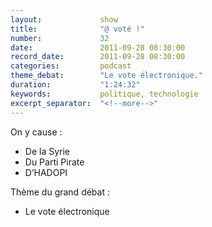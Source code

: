 ```yaml
---
layout:             show
title:              "@ voté !"
number:             32
date:               2011-09-28 08:30:00
record_date:        2011-09-28 08:30:00
categories:         podcast
theme_debat:        "Le vote électronique."
duration:           "1:24:32"
keywords:           politique, technologie
excerpt_separator:  "<!--more-->"
---
```



On y cause :

- De la Syrie
- Du Parti Pirate
- D’HADOPI

Thème du grand débat :

- Le vote électronique
